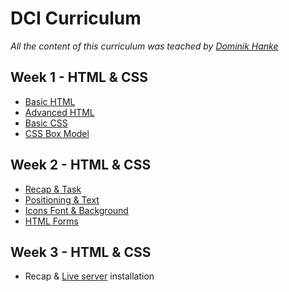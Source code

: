 # DCI Curriculum
*All the content of this curriculum was teached by [Dominik Hanke](https://github.com/noreading)*

## Week 1 - HTML & CSS
- [Basic HTML](https://github.com/afuh/DCI/blob/master/HTML-CSS/04.09.2017.md)
- [Advanced HTML](https://github.com/afuh/DCI/blob/master/HTML-CSS/05.09.2017.md)
- [Basic CSS](https://github.com/afuh/DCI/blob/master/HTML-CSS/06.09.2017.md)
- [CSS Box Model](https://github.com/afuh/DCI/blob/master/HTML-CSS/07.09.2017.md)

## Week 2 - HTML & CSS
- [Recap & Task](https://github.com/afuh/DCI/blob/master/HTML-CSS/11.09.2017.md)
- [Positioning & Text](https://github.com/afuh/DCI/blob/master/HTML-CSS/12.09.2017.md)
- [Icons Font & Background](https://github.com/afuh/DCI/blob/master/HTML-CSS/13.09.2017.md)
- [HTML Forms](https://github.com/afuh/DCI/blob/master/HTML-CSS/14.09.2017.md)

## Week 3 - HTML & CSS
- Recap & [Live server](https://github.com/tapio/live-server) installation
